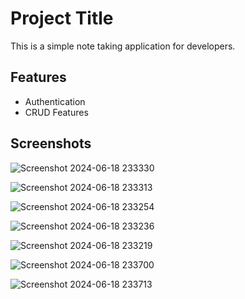 # Project Title

This is a simple note taking application for developers.

## Features

- Authentication
- CRUD Features

## Screenshots

![Screenshot 2024-06-18 233330](https://github.com/ayushkathariya/bg-infotechs/assets/126759734/aa1146fe-1ae3-41d3-a02e-8326348b4c78)

![Screenshot 2024-06-18 233313](https://github.com/ayushkathariya/bg-infotechs/assets/126759734/2751e234-19fd-457a-a89e-d07092aaf0db)

![Screenshot 2024-06-18 233254](https://github.com/ayushkathariya/bg-infotechs/assets/126759734/292b0591-a1b6-4799-bd7a-85d976538d19)

![Screenshot 2024-06-18 233236](https://github.com/ayushkathariya/bg-infotechs/assets/126759734/b251af52-a823-456d-80ce-bf2708d3e855)

![Screenshot 2024-06-18 233219](https://github.com/ayushkathariya/bg-infotechs/assets/126759734/2ed0f2df-0168-492b-8c27-a77392ff9d5d)

![Screenshot 2024-06-18 233700](https://github.com/ayushkathariya/bg-infotechs/assets/126759734/5cf6dd9c-03ce-46e1-a455-089b154c1eb2)

![Screenshot 2024-06-18 233713](https://github.com/ayushkathariya/bg-infotechs/assets/126759734/5f5e687e-8cf1-4010-9f95-3ca9679035b2)
